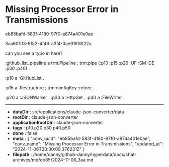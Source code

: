 # Missing Processor Error in Transmissions

eb85bafd-583f-4180-97f0-a874a401e0ae

3aa60103-9f52-4f46-a3f4-3ae916f6f22a

can you see a typo in here? 

:github_list_pipeline a trm:Pipeline ;
    trm:pipe (:p10 :p15 :p20 :UF :SM :DE   :p30 :p40) .

:p10 a :GitHubList .

:p15 a :Restructure ;
   trm:configKey :retree .

:p20 a :JSONWalker .
:p30 a :HttpGet .
:p40 a :FileWriter .

---

* **dataDir** : src/applications/claude-json-converter/data
* **rootDir** : claude-json-converter
* **applicationRootDir** : claude-json-converter
* **tags** : p10.p20.p30.p40.p50
* **done** : false
* **meta** : {
  "conv_uuid": "eb85bafd-583f-4180-97f0-a874a401e0ae",
  "conv_name": "Missing Processor Error in Transmissions",
  "updated_at": "2024-11-06T20:30:09.376231Z"
}
* **filepath** : /home/danny/github-danny/hyperdata/docs/chat-archives/md/eb85/2024-11-06_3aa.md